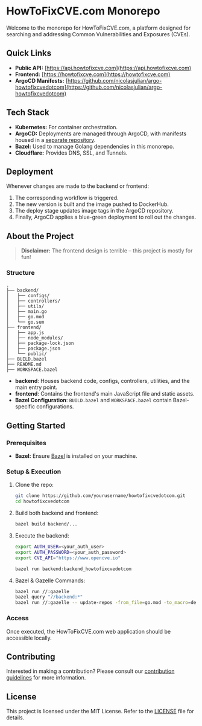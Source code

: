 # HowToFixCVE.com Monorepo

Welcome to the monorepo for HowToFixCVE.com, a platform designed for searching and addressing Common Vulnerabilities and Exposures (CVEs).

## Quick Links

- **Public API:** [https://api.howtofixcve.com](https://api.howtofixcve.com)
- **Frontend:** [https://howtofixcve.com](https://howtofixcve.com)
- **ArgoCD Manifests:** [https://github.com/nicolasjulian/argo-howtofixcvedotcom](https://github.com/nicolasjulian/argo-howtofixcvedotcom)

## Tech Stack

- **Kubernetes:** For container orchestration.
- **ArgoCD:** Deployments are managed through ArgoCD, with manifests housed in a [separate repository](https://github.com/nicolasjulian/argo-howtofixcvedotcom).
- **Bazel:** Used to manage Golang dependencies in this monorepo.
- **Cloudflare:** Provides DNS, SSL, and Tunnels.

## Deployment

Whenever changes are made to the backend or frontend:

1. The corresponding workflow is triggered.
2. The new version is built and the image pushed to DockerHub.
3. The deploy stage updates image tags in the ArgoCD repository.
4. Finally, ArgoCD applies a blue-green deployment to roll out the changes.

## About the Project

> **Disclaimer:** The frontend design is terrible – this project is mostly for fun!

### Structure

```plaintext
.
├── backend/
│   ├── configs/
│   ├── controllers/
│   ├── utils/
│   ├── main.go
│   ├── go.mod
│   └── go.sum
├── frontend/
│   ├── app.js
│   ├── node_modules/
│   ├── package-lock.json
│   ├── package.json
│   └── public/
├── BUILD.bazel
├── README.md
├── WORKSPACE.bazel
```

- **backend**: Houses backend code, configs, controllers, utilities, and the main entry point.
- **frontend**: Contains the frontend's main JavaScript file and static assets.
- **Bazel Configuration**: `BUILD.bazel` and `WORKSPACE.bazel` contain Bazel-specific configurations.

## Getting Started

### Prerequisites

- **Bazel:** Ensure [Bazel](https://bazel.build/) is installed on your machine.

### Setup & Execution

1. Clone the repo:
   ```bash
   git clone https://github.com/yourusername/howtofixcvedotcom.git
   cd howtofixcvedotcom
   ```

2. Build both backend and frontend:
   ```bash
   bazel build backend/...
   ```

3. Execute the backend:
   ```bash
   export AUTH_USER=<your_auth_user>
   export AUTH_PASSWORD=<your_auth_password>
   export CVE_API="https://www.opencve.io"

   bazel run backend:backend_howtofixcvedotcom
   ```

4. Bazel & Gazelle Commands:
   ```bash
   bazel run //:gazelle
   bazel query "//backend:*"
   bazel run //:gazelle -- update-repos -from_file=go.mod -to_macro=deps.bzl%go_dependencies
   ```

### Access

Once executed, the HowToFixCVE.com web application should be accessible locally.

## Contributing

Interested in making a contribution? Please consult our [contribution guidelines](CONTRIBUTING.md) for more information.

## License

This project is licensed under the MIT License. Refer to the [LICENSE](LICENSE) file for details.
